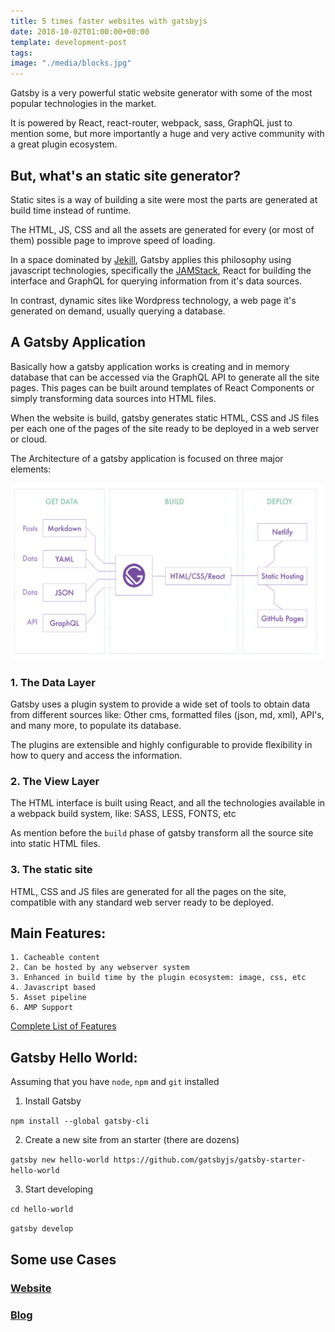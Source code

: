 ```yaml
---
title: 5 times faster websites with gatsbyjs
date: 2018-10-02T01:00:00+00:00
template: development-post
tags: 
image: "./media/blocks.jpg"
---
```


Gatsby is a very powerful static website generator with some of the most popular technologies in the market.

It is powered by React, react-router, webpack, sass, GraphQL just to mention some, but more importantly a huge and very active community with a great plugin ecosystem.

## But, what's an static site generator?

Static sites is a way of building a site were most the parts are generated at build time instead of runtime.

The HTML, JS, CSS and all the assets are generated for every (or most of them) possible page to improve speed of loading.

In a space dominated by [Jekill](https://jekyllrb.com/),  Gatsby applies this philosophy using javascript technologies, specifically the [JAMStack](https://jamstack.org/), React for building the interface and GraphQL for querying information from it's data sources.

In contrast, dynamic sites like Wordpress technology, a web page it's generated on demand, usually querying a database.  


## A Gatsby Application

Basically how a gatsby application works is creating and in memory database that can be accessed via the GraphQL API to generate all the site pages.
This pages can be built around templates of React Components or simply transforming data sources into HTML files.

When the website is build, gatsby generates static HTML, CSS and JS files per each one of the pages of the site ready to be deployed in a web server or cloud.
 
The Architecture of a gatsby application is focused on three major elements:
 

![gatsby architecture](media/gatsby.png)

### 1. The Data Layer

Gatsby uses a plugin system to provide a wide set of tools to obtain data from different sources like: Other cms, formatted files (json, md, xml), API's, and many more, to populate its database.

The plugins are extensible and highly configurable to provide flexibility in how to query and access the information.

### 2. The View Layer

The HTML interface is built using React, and all the technologies available in a webpack build system, like: SASS, LESS, FONTS, etc

As mention before the `build` phase of gatsby transform all the source site into static HTML files.

### 3. The static site

HTML, CSS and JS files are generated for all the pages on the site, compatible with any standard web server ready to be deployed.

## Main Features:
    
    1. Cacheable content
    2. Can be hosted by any webserver system
    3. Enhanced in build time by the plugin ecosystem: image, css, etc
    4. Javascript based
    5. Asset pipeline 
    6. AMP Support

[Complete List of Features](https://www.gatsbyjs.org/features/)

## Gatsby Hello World:

Assuming that you have `node`, `npm` and `git` installed

1. Install Gatsby

`npm install --global gatsby-cli`

2. Create a new site from an starter (there are dozens)

`gatsby new hello-world https://github.com/gatsbyjs/gatsby-starter-hello-world`

3. Start developing

`cd hello-world`

`gatsby develop`


## Some use Cases

### [Website](https://github.com/cobuildlab/cobuildlab-web)

### [Blog](https://github.com/workinblocks/workinblocks-website)


